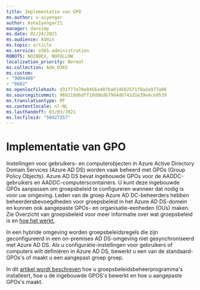 ```yaml
---
title: Implementatie van GPO
ms.author: v-aiyengar
author: AshaIyengar21
manager: dansimp
ms.date: 02/24/2021
ms.audience: Admin
ms.topic: article
ms.service: o365-administration
ROBOTS: NOINDEX, NOFOLLOW
localization_priority: Normal
ms.collection: Adm_O365
ms.custom:
- "9004400"
- "8602"
ms.openlocfilehash: d31f77e70e8456a4076a8146025f1f8ada977a06
ms.sourcegitcommit: 969219d6dff18d86d679d4d8741d1e39e4ce9539
ms.translationtype: MT
ms.contentlocale: nl-NL
ms.lasthandoff: 03/03/2021
ms.locfileid: "50427257"
---
```

# <a name="gpo-deployment"></a>Implementatie van GPO

Instellingen voor gebruikers- en computerobjecten in Azure Active Directory Domain Services (Azure AD DS) worden vaak beheerd met GPOs (Group Policy Objects). Azure AD DS bevat ingebouwde GPOs voor de AADDC-gebruikers en AADDC-computerscontainers. U kunt deze ingebouwde GPOs aanpassen om groepsbeleid te configureren wanneer dat nodig is voor uw omgeving. Leden van de groep Azure AD DC-beheerders hebben beheerdersbevoegdheden voor groepsbeleid in het Azure AD DS-domein en kunnen ook aangepaste GPOs- en organisatie-eenheden (OUs) maken. Zie Overzicht van groepsbeleid voor meer informatie over wat groepsbeleid is en [hoe het werkt.](https://docs.microsoft.com/previous-versions/windows/it-pro/windows-server-2012-R2-and-2012/hh831791(v=ws.11))

In een hybride omgeving worden groepsbeleidsregels die zijn geconfigureerd in een on-premises AD DS-omgeving niet gesynchroniseerd met Azure AD DS. Als u configuratie-instellingen voor gebruikers of computers wilt definiëren in Azure AD DS, bewerkt u een van de standaard-GPOs's of maakt u een aangepast groep groep.

In dit [artikel wordt beschreven](https://docs.microsoft.com/azure/active-directory-domain-services/manage-group-policy) hoe u groepsbeleidsbeheerprogramma's installeert, hoe u de ingebouwde GPOS's bewerkt en hoe u aangepaste GPOs's maakt.
